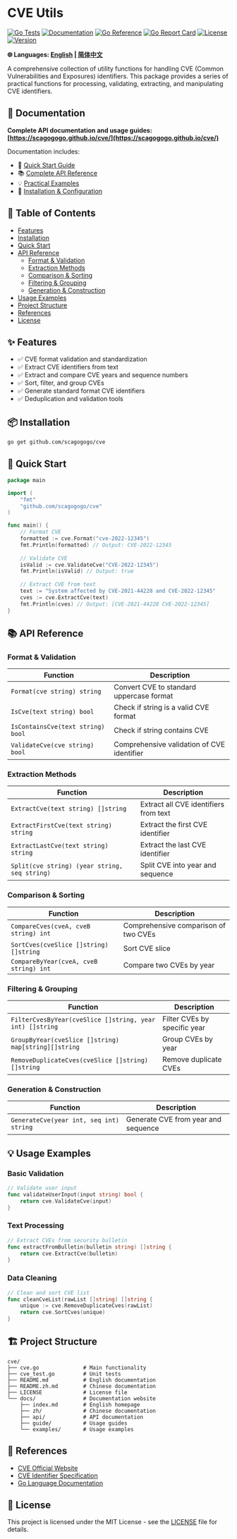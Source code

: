 # CVE Utils

[![Go Tests](https://github.com/scagogogo/cve/actions/workflows/go-test.yml/badge.svg)](https://github.com/scagogogo/cve/actions/workflows/go-test.yml)
[![Documentation](https://github.com/scagogogo/cve/actions/workflows/docs.yml/badge.svg)](https://github.com/scagogogo/cve/actions/workflows/docs.yml)
[![Go Reference](https://pkg.go.dev/badge/github.com/scagogogo/cve.svg)](https://pkg.go.dev/github.com/scagogogo/cve)
[![Go Report Card](https://goreportcard.com/badge/github.com/scagogogo/cve)](https://goreportcard.com/report/github.com/scagogogo/cve)
[![License](https://img.shields.io/github/license/scagogogo/cve)](https://github.com/scagogogo/cve/blob/main/LICENSE)
[![Version](https://img.shields.io/badge/version-v0.0.1-blue)](https://github.com/scagogogo/cve/releases)

**🌐 Languages: [English](README.md) | [简体中文](README.zh.md)**

A comprehensive collection of utility functions for handling CVE (Common Vulnerabilities and Exposures) identifiers. This package provides a series of practical functions for processing, validating, extracting, and manipulating CVE identifiers.

## 📖 Documentation

**Complete API documentation and usage guides: [https://scagogogo.github.io/cve/](https://scagogogo.github.io/cve/)**

Documentation includes:
- 🚀 [Quick Start Guide](https://scagogogo.github.io/cve/guide/getting-started)
- 📚 [Complete API Reference](https://scagogogo.github.io/cve/api/)
- 💡 [Practical Examples](https://scagogogo.github.io/cve/examples/)
- 🔧 [Installation & Configuration](https://scagogogo.github.io/cve/guide/installation)

## 📑 Table of Contents

- [Features](#-features)
- [Installation](#-installation)
- [Quick Start](#-quick-start)
- [API Reference](#-api-reference)
  - [Format & Validation](#format--validation)
  - [Extraction Methods](#extraction-methods)
  - [Comparison & Sorting](#comparison--sorting)
  - [Filtering & Grouping](#filtering--grouping)
  - [Generation & Construction](#generation--construction)
- [Usage Examples](#-usage-examples)
- [Project Structure](#-project-structure)
- [References](#-references)
- [License](#-license)

## ✨ Features

- ✅ CVE format validation and standardization
- ✅ Extract CVE identifiers from text
- ✅ Extract and compare CVE years and sequence numbers
- ✅ Sort, filter, and group CVEs
- ✅ Generate standard format CVE identifiers
- ✅ Deduplication and validation tools

## 📦 Installation

```bash
go get github.com/scagogogo/cve
```

## 🚦 Quick Start

```go
package main

import (
    "fmt"
    "github.com/scagogogo/cve"
)

func main() {
    // Format CVE
    formatted := cve.Format("cve-2022-12345")
    fmt.Println(formatted) // Output: CVE-2022-12345
    
    // Validate CVE
    isValid := cve.ValidateCve("CVE-2022-12345")
    fmt.Println(isValid) // Output: true
    
    // Extract CVE from text
    text := "System affected by CVE-2021-44228 and CVE-2022-12345"
    cves := cve.ExtractCve(text)
    fmt.Println(cves) // Output: [CVE-2021-44228 CVE-2022-12345]
}
```

## 📚 API Reference

### Format & Validation

| Function | Description |
|----------|-------------|
| `Format(cve string) string` | Convert CVE to standard uppercase format |
| `IsCve(text string) bool` | Check if string is a valid CVE format |
| `IsContainsCve(text string) bool` | Check if string contains CVE |
| `ValidateCve(cve string) bool` | Comprehensive validation of CVE identifier |

### Extraction Methods

| Function | Description |
|----------|-------------|
| `ExtractCve(text string) []string` | Extract all CVE identifiers from text |
| `ExtractFirstCve(text string) string` | Extract the first CVE identifier |
| `ExtractLastCve(text string) string` | Extract the last CVE identifier |
| `Split(cve string) (year string, seq string)` | Split CVE into year and sequence |

### Comparison & Sorting

| Function | Description |
|----------|-------------|
| `CompareCves(cveA, cveB string) int` | Comprehensive comparison of two CVEs |
| `SortCves(cveSlice []string) []string` | Sort CVE slice |
| `CompareByYear(cveA, cveB string) int` | Compare two CVEs by year |

### Filtering & Grouping

| Function | Description |
|----------|-------------|
| `FilterCvesByYear(cveSlice []string, year int) []string` | Filter CVEs by specific year |
| `GroupByYear(cveSlice []string) map[string][]string` | Group CVEs by year |
| `RemoveDuplicateCves(cveSlice []string) []string` | Remove duplicate CVEs |

### Generation & Construction

| Function | Description |
|----------|-------------|
| `GenerateCve(year int, seq int) string` | Generate CVE from year and sequence |

## 💡 Usage Examples

### Basic Validation

```go
// Validate user input
func validateUserInput(input string) bool {
    return cve.ValidateCve(input)
}
```

### Text Processing

```go
// Extract CVEs from security bulletin
func extractFromBulletin(bulletin string) []string {
    return cve.ExtractCve(bulletin)
}
```

### Data Cleaning

```go
// Clean and sort CVE list
func cleanCveList(rawList []string) []string {
    unique := cve.RemoveDuplicateCves(rawList)
    return cve.SortCves(unique)
}
```

## 🏗️ Project Structure

```
cve/
├── cve.go              # Main functionality
├── cve_test.go         # Unit tests
├── README.md           # English documentation
├── README.zh.md        # Chinese documentation
├── LICENSE             # License file
└── docs/               # Documentation website
    ├── index.md        # English homepage
    ├── zh/             # Chinese documentation
    ├── api/            # API documentation
    ├── guide/          # Usage guides
    └── examples/       # Usage examples
```

## 📖 References

- [CVE Official Website](https://cve.mitre.org/)
- [CVE Identifier Specification](https://cve.mitre.org/cve/identifiers/)
- [Go Language Documentation](https://golang.org/doc/)

## 📄 License

This project is licensed under the MIT License - see the [LICENSE](LICENSE) file for details.
